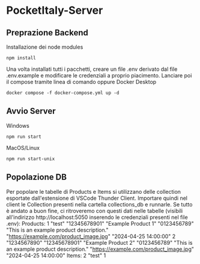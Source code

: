 # PocketItaly-Server

## Preprazione Backend
Installazione dei node modules
```
npm install
```
Una volta installati tutti i pacchetti, creare un file .env derivato dal file .env.example e modificare le credenziali a proprio piacimento.
Lanciare poi il compose tramite linea di comando oppure Docker Desktop
```
docker compose -f docker-compose.yml up -d
```

## Avvio Server
Windows
```
npm run start
```
MacOS/Linux
```
npm run start-unix
```

## Popolazione DB
Per popolare le tabelle di Products e Items si utilizzano delle collection esportate dall'estensione di VSCode Thunder Client.
Importare quindi nel client le Collection presenti nella cartella collections_db e runnarle.
Se tutto è andato a buon fine, ci ritroveremo con questi dati nelle tabelle (visibili all'indirizzo http://localhost:5050 inserendo le credenziali presenti nel file 
.env):
Products: 
1	"test"	"12345678901"	"Example Product 1"	"0123456789"	"This is an example product description."	"https://example.com/product_image.jpg"	"2024-04-25 14:00:00"
2	"1234567890"	"12345678901"	"Example Product 2"	"0123456789"	"This is an example product description."	"https://example.com/product_image.jpg"	"2024-04-25 14:00:00"
Items: 
2	"test"	1